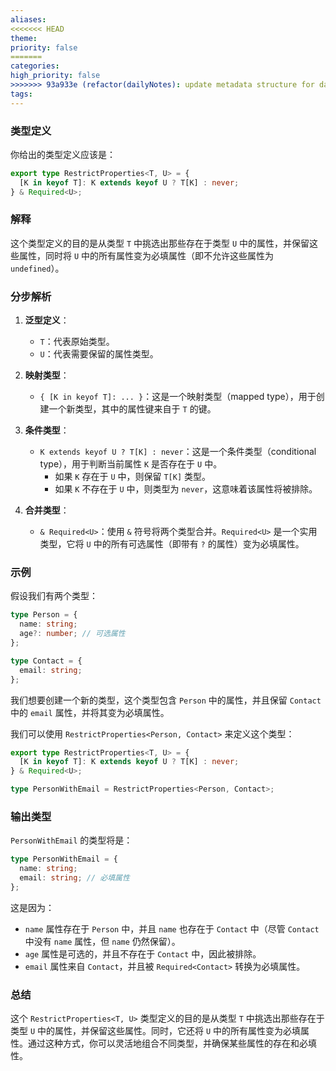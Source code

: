 ```yaml
---
aliases: 
<<<<<<< HEAD
theme: 
priority: false
=======
categories: 
high_priority: false
>>>>>>> 93a933e (refactor(dailyNotes): update metadata structure for daily notes)
tags:
---
```



### 类型定义

你给出的类型定义应该是：

```typescript
export type RestrictProperties<T, U> = {
  [K in keyof T]: K extends keyof U ? T[K] : never;
} & Required<U>;
```

### 解释

这个类型定义的目的是从类型 `T` 中挑选出那些存在于类型 `U` 中的属性，并保留这些属性，同时将 `U` 中的所有属性变为必填属性（即不允许这些属性为 `undefined`）。

### 分步解析

1. **泛型定义**：
   - `T`：代表原始类型。
   - `U`：代表需要保留的属性类型。

2. **映射类型**：
   - `{ [K in keyof T]: ... }`：这是一个映射类型（mapped type），用于创建一个新类型，其中的属性键来自于 `T` 的键。

3. **条件类型**：
   - `K extends keyof U ? T[K] : never`：这是一个条件类型（conditional type），用于判断当前属性 `K` 是否存在于 `U` 中。
     - 如果 `K` 存在于 `U` 中，则保留 `T[K]` 类型。
     - 如果 `K` 不存在于 `U` 中，则类型为 `never`，这意味着该属性将被排除。

4. **合并类型**：
   - `& Required<U>`：使用 `&` 符号将两个类型合并。`Required<U>` 是一个实用类型，它将 `U` 中的所有可选属性（即带有 `?` 的属性）变为必填属性。

### 示例

假设我们有两个类型：

```typescript
type Person = {
  name: string;
  age?: number; // 可选属性
};

type Contact = {
  email: string;
};
```

我们想要创建一个新的类型，这个类型包含 `Person` 中的属性，并且保留 `Contact` 中的 `email` 属性，并将其变为必填属性。

我们可以使用 `RestrictProperties<Person, Contact>` 来定义这个类型：

```typescript
export type RestrictProperties<T, U> = {
  [K in keyof T]: K extends keyof U ? T[K] : never;
} & Required<U>;

type PersonWithEmail = RestrictProperties<Person, Contact>;
```

### 输出类型

`PersonWithEmail` 的类型将是：

```typescript
type PersonWithEmail = {
  name: string;
  email: string; // 必填属性
};
```

这是因为：
- `name` 属性存在于 `Person` 中，并且 `name` 也存在于 `Contact` 中（尽管 `Contact` 中没有 `name` 属性，但 `name` 仍然保留）。
- `age` 属性是可选的，并且不存在于 `Contact` 中，因此被排除。
- `email` 属性来自 `Contact`，并且被 `Required<Contact>` 转换为必填属性。

### 总结

这个 `RestrictProperties<T, U>` 类型定义的目的是从类型 `T` 中挑选出那些存在于类型 `U` 中的属性，并保留这些属性。同时，它还将 `U` 中的所有属性变为必填属性。通过这种方式，你可以灵活地组合不同类型，并确保某些属性的存在和必填性。